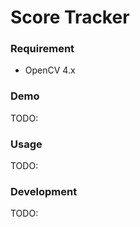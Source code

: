 # Score Tracker

### Requirement
- OpenCV 4.x

### Demo

TODO:

### Usage

TODO:

### Development

TODO:
